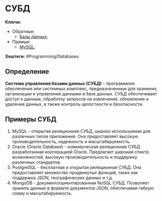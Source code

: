 
# СУБД

**Ключи:**
- Обратные:
	- [Базы данных](databases);
- Прямые:
	- [MySQL](MySQL);

**Хештеги:** #Programming/Databases

## Определение

**Система управления базами данных (СУБД)** - программное обеспечение или системных комплекс, предназначенные для хранения, организации и управления данными в базе данных. СУБД обеспечивает доступ к данным, обработку запросов на извлечение, обновление и удаление данных, а также контроль целостности и безопасности.

## Примеры СУБД

1) MySQL - открытая реляционная СУБД, широко используемая для различных типов приложений. Она предоставляет высокую производительность, надежность и масштабируемость.
2) Oracle (Oracle Database) - коммерческая реляционная СУБД разработанная корпорацией Oracle. Предлагает широкий спектр возможностей, высокую производительность и поддержку различных стандартов.
3) PostgreSQL - бесплатная и открытая реляционная СУБД. Она предоставляет множество продвинутых функций, таких как поддержка JSON, географических данных и т.д.
4) MongoDB - документоориентированная NoSQL СУБД. Позволяет хранить данные в формате документов JSON, обеспечивая гибкую схему и масштабируемость.